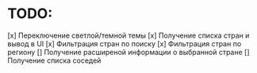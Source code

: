 # TODO:

[x] Переключение светлой/темной темы
[x] Получение списка стран и вывод в UI
[x] Фильтрация стран по поиску
[x] Фильтрация стран по региону
[] Получение расширеной информации о выбранной стране
[] Получение списка соседей
